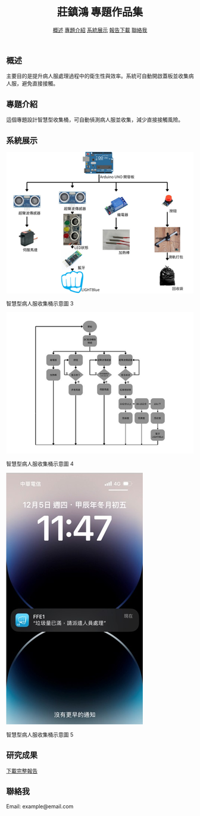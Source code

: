 <!DOCTYPE html>
<html lang="zh-TW">
<head>
    <meta charset="UTF-8">
    <meta name="viewport" content="width=device-width, initial-scale=1.0">
    <title>智慧型病人服收集桶</title>
    <!-- CSS 路徑 -->
    <link rel="stylesheet" href="style.css">
</head>
<body>

<!-- 頁首 -->
<header>
    <h1>莊鎮鴻 專題作品集</h1>
    <nav>
        <a href="#Overview">概述</a>
        <a href="#about">專題介紹</a>
        <a href="#demo">系統展示</a>
        <a href="#report">報告下載</a>
        <a href="#contact">聯絡我</a>
    </nav>
</header>

<!-- 概述 -->
<section id="Overview">
    <h2>概述</h2>
    <p>主要目的是提升病人服處理過程中的衛生性與效率。系統可自動開啟蓋板並收集病人服，避免直接接觸。</p>
</section>

<!-- 專題介紹 -->
<section id="about">
    <h2>專題介紹</h2>
    <p>這個專題設計智慧型收集桶，可自動偵測病人服並收集，減少直接接觸風險。</p>
</section>

<!-- 系統展示 -->
<section id="demo">
    <h2>系統展示</h2>
    <div class="gallery">
        <div class="item">
            <img src="images/3.jpg" alt="收集桶展示 3">
            <p>智慧型病人服收集桶示意圖 3</p>
        </div>
        <div class="item">
            <img src="images/4.jpg" alt="收集桶展示 4">
            <p>智慧型病人服收集桶示意圖 4</p>
        </div>
        <div class="item">
            <img src="images/5.jpg" alt="收集桶展示 5">
            <p>智慧型病人服收集桶示意圖 5</p>
        </div>
    </div>
</section>

<!-- 報告下載 -->
<section id="report">
    <h2>研究成果</h2>
    <p><a href="報告.pdf" target="_blank">下載完整報告</a></p>
</section>

<!-- 聯絡我 -->
<section id="contact">
    <h2>聯絡我</h2>
    <p>Email: example@email.com</p>
</section>

<!-- JS 路徑 -->
<script src="script.js"></script>
</body>
</html>

